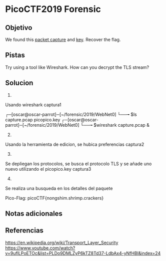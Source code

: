 # PicoCTF2019 Forensic
## Objetivo
We found this [packet capture](https://jupiter.challenges.picoctf.org/static/0c84d3636dd088d9fe4efd5d0d869a06/capture.pcap) and [key](https://jupiter.challenges.picoctf.org/static/0c84d3636dd088d9fe4efd5d0d869a06/picopico.key). Recover the flag.
## Pistas
Try using a tool like Wireshark.
How can you decrypt the TLS stream?
## Solucion
1)
Usando wireshark 
	captura1

┌─[oscar@oscar-parrot]─[~/forensic/2019/WebNet0]
└──╼ $ls
capture.pcap  picopico.key
┌─[oscar@oscar-parrot]─[~/forensic/2019/WebNet0]
└──╼ $wireshark capture.pcap &

2)
Usando la herramienta de edicion, se hubica preferencias 
	captura2

3)
Se depliegan los protocolos, se busca el protocolo TLS y se añade uno nuevo utilizando el picopico.key
	captura3

4)
Se realiza una busqueda en los detalles del paquete 

Pico-Flag: picoCTF{nongshim.shrimp.crackers}


## Notas adicionales
## Referencias
https://en.wikipedia.org/wiki/Transport_Layer_Security
https://www.youtube.com/watch?v=9uflLPoETOc&list=PLDo9DMLZyP6kTZ8Td37-LdbAx4-yNfHBl&index=24